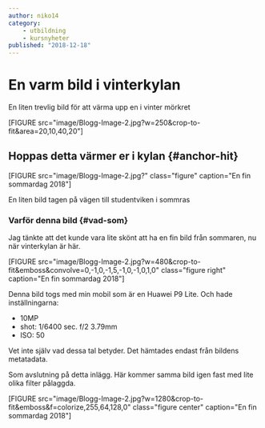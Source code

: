 ```yaml
---
author: niko14
category:
    - utbildning
    - kursnyheter
published: "2018-12-18"
---
```

En varm bild i vinterkylan
==================================

En liten trevlig bild för att värma upp en i vinter mörkret

[FIGURE src="image/Blogg-Image-2.jpg?w=250&crop-to-fit&area=20,10,40,20"]

<!--more-->



Hoppas detta värmer er i kylan {#anchor-hit}
-----------------------------------

[FIGURE src="image/Blogg-Image-2.jpg?" class="figure" caption="En fin sommardag 2018"]

En liten bild tagen på vägen till studentviken i sommras


### Varför denna bild {#vad-som}

Jag tänkte att det kunde vara lite skönt att ha en fin bild från sommaren, nu när vinterkylan är här.

[FIGURE src="image/Blogg-Image-2.jpg?w=480&crop-to-fit&emboss&convolve=0,-1,0,-1,5,-1,0,-1,0,1,0" class="figure right" caption="En fin sommardag 2018"]

Denna bild togs med min mobil som är en Huawei P9 Lite. Och hade inställningarna:

* 10MP
* shot: 1/6400 sec. f/2 3.79mm
* ISO: 50

Vet inte själv vad dessa tal betyder. Det hämtades endast från bildens metatadata.

Som avslutning på detta inlägg. Här kommer samma bild igen fast med lite olika filter pålaggda.

[FIGURE src="image/Blogg-Image-2.jpg?w=1280&crop-to-fit&emboss&f=colorize,255,64,128,0" class="figure center" caption="En fin sommardag 2018"]
